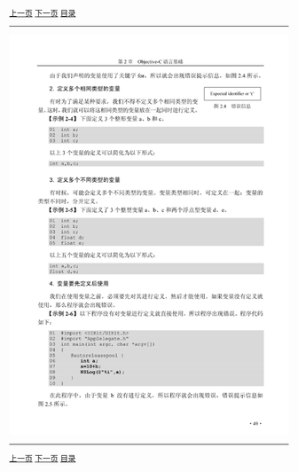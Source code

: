 [上一页](061.md) [下一页](063.md) [目录](../README.md)

***

![062](../images/062.png)

***

[上一页](061.md) [下一页](063.md) [目录](../README.md)